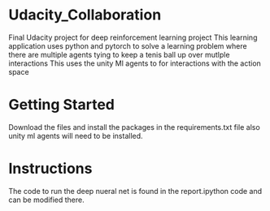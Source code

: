 # Udacity_Collaboration
Final Udacity project for deep reinforcement learning project
This learning application uses python and pytorch to solve a learning problem where there are multiple agents tying to keep a tenis ball up over mutlple interactions
This uses the unity Ml agents to for interactions with the action space

# Getting Started 
Download the files and install the packages in the requirements.txt file also unity ml agents will need to be installed.

# Instructions 
The code to run the deep nueral net is found in the report.ipython code and can be modified there.

